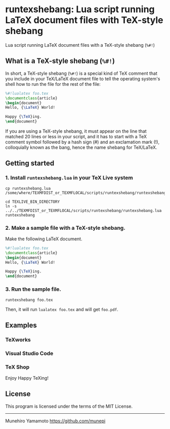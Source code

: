 # runtexshebang: Lua script running LaTeX document files with TeX-style shebang

Lua script running LaTeX document files with a TeX-style shebang (`%#!`)

## What is a TeX-style shebang (`%#!`)

In short, a TeX-style shebang (`%#!`) is a special kind of TeX comment 
that you include in your TeX/LaTeX document file to tell the operating system's 
shell how to run the file for the rest of the file: 

``` latex
%#!lualatex foo.tex
\documentclass{article}
\begin{document}
Hello, {\LaTeX} World!

Happy {\TeX}ing.
\end{document}
```

If you are using a TeX-style shebang, it must appear on the line that 
matched 20 lines or less in your script, and it has to start with 
a TeX comment symbol followed by a hash sign (#) and an exclamation mark (!), 
colloquially known as the bang, hence the name shebang for TeX/LaTeX. 


## Getting started

### 1. Install `runtexshebang.lua` in your TeX Live system

``` shell
cp runtexshebang.lua /some/where/TEXMFDIST_or_TEXMFLOCAL/scripts/runtexshebang/runtexshebang.lua

cd TEXLIVE_BIN_DIRECTORY
ln -s ../../TEXMFDIST_or_TEXMFLOCAL/scripts/runtexshebang/runtexshebang.lua runtexshebang
```

### 2. Make a sample file with a TeX-style shebang.

Make the following LaTeX document. 

``` latex
%#!lualatex foo.tex
\documentclass{article}
\begin{document}
Hello, {\LaTeX} World!

Happy {\TeX}ing.
\end{document}
```

### 3. Run the sample file.

``` shell
runtexshebang foo.tex
```

Then, it will run `lualatex foo.tex` and will get `foo.pdf`.


## Examples

### TeXworks

### Visual Studio Code

### TeX Shop




Enjoy Happy TeXing!


## License

This program is licensed under the terms of the MIT License.

--------------------

Munehiro Yamamoto
https://github.com/munepi
